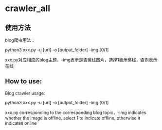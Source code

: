 ﻿# crawler_all

## 使用方法

blog爬虫用法：

python3 xxx.py -u [url] -o [output_folder] -img [0/1]

xxx.py对应相应的blog主题，-img表示是否离线图片，选择1表示离线，否则表示在线

## How to use:

Blog crawler usage:

python3 xxx.py -u [url] -o [output_folder] -img [0/1]

xxx.py corresponding to the corresponding blog topic，-img indicates whether the image is offline, select 1 to indicate offline, otherwise it indicates online
